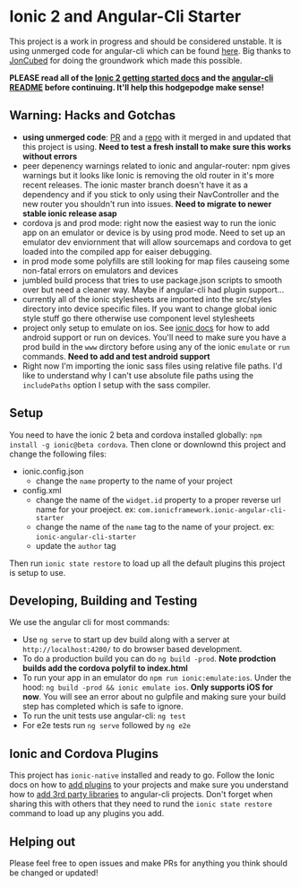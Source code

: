 # Ionic 2 and Angular-Cli Starter

This project is a work in progress and should be considered unstable. It is using unmerged code for angular-cli which can be found [here](https://github.com/angular/angular-cli/pull/1109). Big thanks to [JonCubed](https://github.com/JonCubed) for doing the groundwork which made this possible.

**PLEASE read all of the [Ionic 2 getting started docs](http://ionicframework.com/docs/v2/getting-started/) and the [angular-cli README](https://github.com/angular/angular-cli) before continuing. It'll help this hodgepodge make sense!**

## Warning: Hacks and Gotchas
- **using unmerged code**: [PR](https://github.com/angular/angular-cli/pull/1109) and a [repo](https://github.com/natevecc/angular-cli) with it merged in and updated that this project is using. **Need to test a fresh install to make sure this works without errors**
- peer depenency warnings related to ionic and angular-router: npm gives warnings but it looks like Ionic is removing the old router in it's more recent releases. The ionic master branch doesn't have it as a dependency and if you stick to only using their NavController and the new router you shouldn't run into issues. **Need to migrate to newer stable ionic release asap**
- cordova js and prod mode: right now the easiest way to run the ionic app on an emulator or device is by using prod mode. Need to set up an emulator dev enviornment that will allow sourcemaps and cordova to get loaded into the compiled app for eaiser debugging.
- in prod mode some polyfills are still looking for map files causeing some non-fatal errors on emulators and devices
- jumbled build process that tries to use package.json scripts to smooth over but need a cleaner way. Maybe if angular-cli had plugin support...
- currently all of the ionic stylesheets are imported into the src/styles directory into device specific files. If you want to change global ionic style stuff go there otherwise use component level stylesheets
- project only setup to emulate on ios. See [ionic docs](http://ionicframework.com/docs/v2/getting-started/installation/#building-for-android) for how to add android support or run on devices. You'll need to make sure you have a prod build in the `www` dirctory before using any of the ionic `emulate` or `run` commands. **Need to add and test android support**
- Right now I'm importing the ionic sass files using relative file paths. I'd like to understand why I can't use absolute file paths using the `includePaths` option I setup with the sass compiler.

## Setup

You need to have the ionic 2 beta and cordova installed globally: `npm install -g ionic@beta cordova`.
Then clone or downlownd this project and change the following files:
- ionic.config.json
  - change the `name` property to the name of your project
- config.xml
  - change the name of the `widget.id` property to a proper reverse url name for your proeject. ex: `com.ionicframework.ionic-angular-cli-starter`
  - change the name of the `name` tag to the name of your project. ex: `ionic-angular-cli-starter`
  - update the `author` tag

Then run `ionic state restore` to load up all the default plugins this project is setup to use.

## Developing, Building and Testing

We use the angular cli for most commands:
- Use `ng serve` to start up dev build along with a server at `http://localhost:4200/` to do browser based development.
- To do a production build you can do `ng build -prod`. **Note prodction builds add the cordova polyfil to index.html**
- To run your app in an emulator do `npm run ionic:emulate:ios`. Under the hood: `ng build -prod && ionic emulate ios`. **Only supports iOS for now**. You will see an error about no gulpfile and making sure your build step has completed which is safe to ignore.
- To run the unit tests use angular-cli: `ng test` 
- For e2e tests run `ng serve` followed by `ng e2e`

## Ionic and Cordova Plugins

This project has `ionic-native` installed and ready to go. Follow the Ionic docs on how to [add plugins](http://ionicframework.com/docs/v2/native/#Install_Plugins_Needed) to your projects and make sure you understand how to [add 3rd party libraries](https://github.com/angular/angular-cli/wiki/3rd-party-libs) to angular-cli projects. Don't forget when sharing this with others that they need to rund the `ionic state restore` command to load up any plugins you add.

## Helping out

Please feel free to open issues and make PRs for anything you think should be changed or updated!
